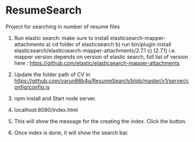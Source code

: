 # ResumeSearch
Project for searching in number of resume files

1. Run elastic search: make sure to install elasticsearch-mapper-attachments
       a) cd folder of elasticsearch 
       b) run bin/plugin install elasticsearch/elasticsearch-mapper-attachments/2.7.1
      c) (2.7.1) i.e. mapper version depends on version of elastic search, full list of version here :
       https://github.com/elastic/elasticsearch-mapper-attachments

2. Update the folder path of CV in 
https://github.com/varun86b4u/ResumeSearch/blob/master/v1/server/config/config.js
3. npm install and Start node server.
4. localhost:8080/index.html
5. This will show the message for the creating the index. Click the button.
6. Once index is done, it will show the search bar.
